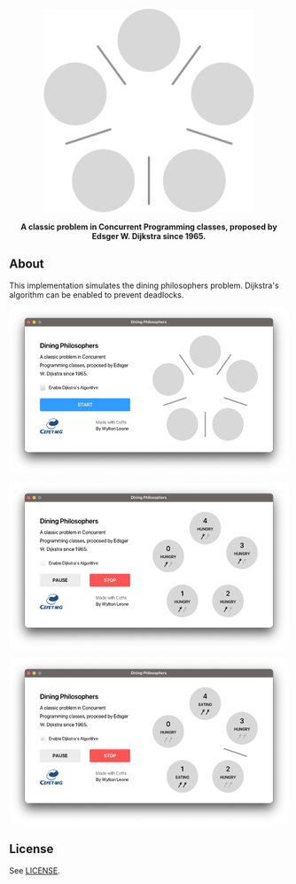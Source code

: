 <p align="center"><img src="./.github/table.svg" width="380px" height="368px" /></p>

<p align="center"><b>A classic problem in Concurrent Programming classes, proposed by Edsger W. Dijkstra since 1965.</b></p>

## About

This implementation simulates the dining philosophers problem. Dijkstra's algorithm can be enabled to prevent deadlocks.

<p align="center"><img src="./.github/first.png" width="800px" height="300px" /></p>

<p align="center"><img src="./.github/second.png" width="800px" height="300px" /></p>

<p align="center"><img src="./.github/third.png" width="800px" height="300px" /></p>

## License

See [LICENSE](/LICENSE).
